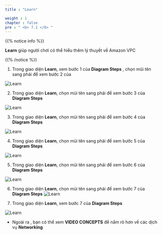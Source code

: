 ```yaml
---
title : "Learn"

weight : 1
chapter : false
pre : " <b> 7.1 </b> "
---
```


{{% notice info %}}

**Learn** giúp người chơi có thể hiểu thêm lý thuyết về Amazon VPC

{{% /notice %}}

1. Trong giao diện **Learn**, xem bước 1 của **Diagram Steps** , chọn mũi tên sang phải để xem bước 2 của 

![Learn](/images/7-vpc/7.1-learn/1-learn.png?width=90pc)

2. Trong giao diện **Learn**, chọn mũi tên sang phải để xem bước 3 của **Diagram Steps**

![Learn](/images/7-vpc/7.1-learn/2-learn.png?width=90pc)

3. Trong giao diện **Learn**, chọn mũi tên sang phải để xem bước 4 của **Diagram Steps**

![Learn](/images/7-vpc/7.1-learn/3-learn.png?width=90pc)

4. Trong giao diện **Learn**, chọn mũi tên sang phải để xem bước 5 của **Diagram Steps**

![Learn](/images/7-vpc/7.1-learn/4-learn.png?width=90pc)

5. Trong giao diện **Learn**, chọn mũi tên sang phải để xem bước 6 của **Diagram Steps**
   
![Learn](/images/7-vpc/7.1-learn/5-learn.png?width=90pc)
  
6. Trong giao diện **Learn**, chọn mũi tên sang phải để xem bước 7 của **Diagram Steps**
![Learn](/images/7-vpc/7.1-learn/6-learn.png?width=90pc)

7. Trong giao diện **Learn**, xem bước 7 của **Diagram Steps** 

![Learn](/images/7-vpc/7.1-learn/7-learn.png?width=90pc)

- Ngoài ra , bạn có thể xem **VIDEO CONCEPTS** để nắm rõ hơn về các dịch vụ **Networking** 






